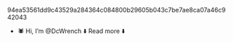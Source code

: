 94ea53561dd9c43529a284364c084800b29605b043c7be7ae8ca07a46c942043

- 🕷 Hi, I’m @DcWrench
⬇️ Read more ⬇️
